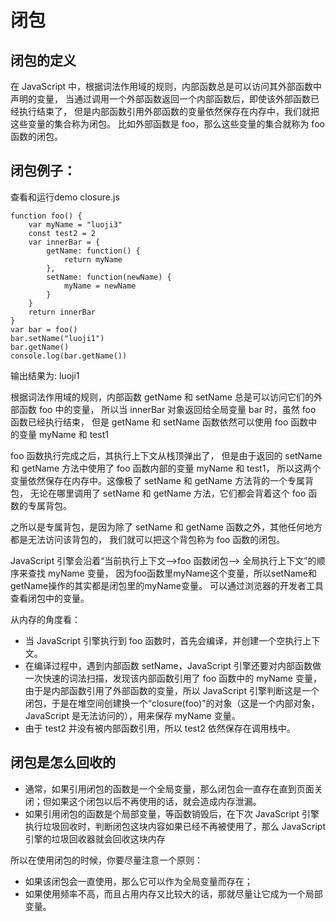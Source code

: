 # 闭包
## 闭包的定义
在 JavaScript 中，根据词法作用域的规则，内部函数总是可以访问其外部函数中声明的变量，
当通过调用一个外部函数返回一个内部函数后，即使该外部函数已经执行结束了，
但是内部函数引用外部函数的变量依然保存在内存中，我们就把这些变量的集合称为闭包。
比如外部函数是 foo，那么这些变量的集合就称为 foo 函数的闭包。

## 闭包例子：
查看和运行demo closure.js
```
function foo() {
    var myName = "luoji3"
    const test2 = 2
    var innerBar = {
        getName: function() {
            return myName
        },
        setName: function(newName) {
            myName = newName
        }
    }
    return innerBar
}
var bar = foo()
bar.setName("luoji1")
bar.getName()
console.log(bar.getName())
```
输出结果为: luoji1

根据词法作用域的规则，内部函数 getName 和 setName 总是可以访问它们的外部函数 foo 中的变量，
所以当 innerBar 对象返回给全局变量 bar 时，虽然 foo 函数已经执行结束，
但是 getName 和 setName 函数依然可以使用 foo 函数中的变量 myName 和 test1

foo 函数执行完成之后，其执行上下文从栈顶弹出了，
但是由于返回的 setName 和 getName 方法中使用了 foo 函数内部的变量 myName 和 test1，
所以这两个变量依然保存在内存中。这像极了 setName 和 getName 方法背的一个专属背包，
无论在哪里调用了 setName 和 getName 方法，它们都会背着这个 foo 函数的专属背包。

之所以是专属背包，是因为除了 setName 和 getName 函数之外，其他任何地方都是无法访问该背包的，
我们就可以把这个背包称为 foo 函数的闭包。

JavaScript 引擎会沿着“当前执行上下文–>foo 函数闭包–> 全局执行上下文”的顺序来查找 myName 变量，
因为foo函数里myName这个变量，所以setName和getName操作的其实都是闭包里的myName变量。
可以通过浏览器的开发者工具查看闭包中的变量。

从内存的角度看：
- 当 JavaScript 引擎执行到 foo 函数时，首先会编译，并创建一个空执行上下文。
- 在编译过程中，遇到内部函数 setName，JavaScript 引擎还要对内部函数做一次快速的词法扫描，发现该内部函数引用了 foo 函数中的 myName 变量，由于是内部函数引用了外部函数的变量，所以 JavaScript 引擎判断这是一个闭包，于是在堆空间创建换一个“closure(foo)”的对象（这是一个内部对象，JavaScript 是无法访问的），用来保存 myName 变量。
- 由于 test2 并没有被内部函数引用，所以 test2 依然保存在调用栈中。

## 闭包是怎么回收的
- 通常，如果引用闭包的函数是一个全局变量，那么闭包会一直存在直到页面关闭；但如果这个闭包以后不再使用的话，就会造成内存泄漏。
- 如果引用闭包的函数是个局部变量，等函数销毁后，在下次 JavaScript 引擎执行垃圾回收时，判断闭包这块内容如果已经不再被使用了，那么 JavaScript 引擎的垃圾回收器就会回收这块内存

所以在使用闭包的时候，你要尽量注意一个原则：

- 如果该闭包会一直使用，那么它可以作为全局变量而存在；
- 如果使用频率不高，而且占用内存又比较大的话，那就尽量让它成为一个局部变量。